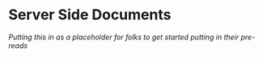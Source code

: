 # Server Side Documents

_Putting this in as a placeholder for folks to get started putting in their pre-reads_
